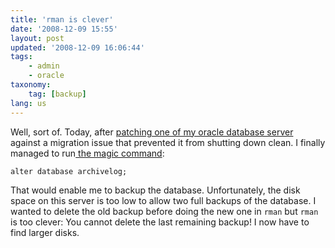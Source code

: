 ```yaml
---
title: 'rman is clever'
date: '2008-12-09 15:55'
layout: post
updated: '2008-12-09 16:06:44'
tags:
    - admin
    - oracle
taxonomy:
    tag: [backup]
lang: us
---
```


Well, sort of. Today, after <a href="https://metalink.oracle.com/CSP/ui/index.html?mlrdu=%2Fmetalink%2Fplsql%2Ff%3Fp%3D130%3A14%3A1803355855427536666%3A%3A%3A%3Ap14_database_id%2Cp14_docid%2Cp14_show_header%2Cp14_show_help%2Cp14_black_frame%2Cp14_font%3ANOT%2C277710.1%2C1%2C1%2C1%2Chelvetica$&amp;version=html">patching one of my oracle database server</a> against a migration issue that prevented it from shutting down clean. I finally managed to run<a href="http://www.cuddletech.com/articles/oracle/node58.html"> the magic command</a>:


```
alter database archivelog;
```



That would enable me to backup the database. Unfortunately, the disk space on this server is too low to allow two full backups of the database. I wanted to delete the old backup before doing the new one in `rman` but `rman` is too clever: You cannot delete the last remaining backup! I now have to find larger disks.

